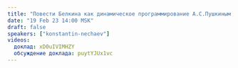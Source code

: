 ```yaml
---
title: "Повести Белкина как динамическое программирование А.С.Пушкиным будущего России"
date: "19 Feb 23 14:00 MSK"
draft: false
speakers: ["konstantin-nechaev"]
videos:
  доклад: xD0uIVIMHZY
  обсуждение доклада: puytYJUx1vc
---
```

